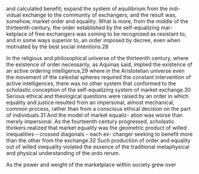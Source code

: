 and calculated benefit; expand the system of equilibrium from the indi- vidual exchange to the community of exchangers; and the result was,  somehow, market order and equality. What is more, from the middle of  the thirteenth century, the order established by the self-equalizing mar- ketplace of free exchangers was coming to be recognized as resistant to,  and in some ways superior to, an order imposed by decree, even when motivated by the best social intentions.28

In the religious and philosophical universe of the thirteenth century, where the existence of order necessarily, as Aquinas said, implied the existence of an active ordering intelligence,29 where in the Aristotelian universe even the movement of the celestial spheres required the constant intervention of active intelligences, there was no other system that conformed to the scholastic conception of the self-equalizing system of market exchange.30 Serious ethical and theological questions were raised by an order in which equality and justice resulted from an impersonal, almost mechanical, common process, rather than from a conscious ethical  decision on the part of individuals.31 And the model of market equaliz- ation was worse than merely impersonal. As the fourteenth century  progressed, scholastic thinkers realized that market equality was the  geometric product of willed inequalities – crossed diagonals – each ex- changer seeking to benefit more than the other from the exchange.32  Such production of order and equality out of willed inequality violated the essence of the traditional metaphysical and physical understanding of the ordo rerum.

As the power and weight of the marketplace within society grew over
